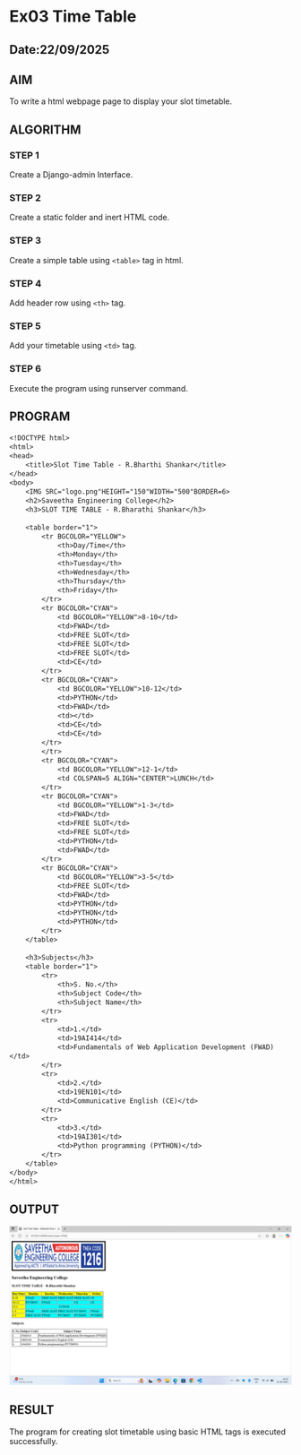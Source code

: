 # Ex03 Time Table
## Date:22/09/2025

## AIM
To write a html webpage page to display your slot timetable.

## ALGORITHM
### STEP 1
Create a Django-admin Interface.

### STEP 2
Create a static folder and inert HTML code.

### STEP 3
Create a simple table using ```<table>``` tag in html.

### STEP 4
Add header row using ```<th>``` tag.

### STEP 5
Add your timetable using ```<td>``` tag.

### STEP 6
Execute the program using runserver command.

## PROGRAM
~~~
<!DOCTYPE html>
<html>
<head>
    <title>Slot Time Table - R.Bharthi Shankar</title>
</head>
<body>
    <IMG SRC="logo.png"HEIGHT="150"WIDTH="500"BORDER=6>
    <h2>Saveetha Engineering College</h2>
    <h3>SLOT TIME TABLE - R.Bharathi Shankar</h3>

    <table border="1">
        <tr BGCOLOR="YELLOW">
            <th>Day/Time</th>
            <th>Monday</th>
            <th>Tuesday</th>
            <th>Wednesday</th>
            <th>Thursday</th>
            <th>Friday</th>
        </tr>
        <tr BGCOLOR="CYAN">
            <td BGCOLOR="YELLOW">8-10</td>
            <td>FWAD</td>
            <td>FREE SLOT</td>
            <td>FREE SLOT</td>
            <td>FREE SLOT</td>
            <td>CE</td>
        </tr>
        <tr BGCOLOR="CYAN">
            <td BGCOLOR="YELLOW">10-12</td>
            <td>PYTHON</td>
            <td>FWAD</td>
            <td></td>
            <td>CE</td>
            <td>CE</td>
        </tr>
        </tr>
        <tr BGCOLOR="CYAN">
            <td BGCOLOR="YELLOW">12-1</td>
            <td COLSPAN=5 ALIGN="CENTER">LUNCH</td>
        </tr>
        <tr BGCOLOR="CYAN">
            <td BGCOLOR="YELLOW">1-3</td>
            <td>FWAD</td>
            <td>FREE SLOT</td>
            <td>FREE SLOT</td>
            <td>PYTHON</td>
            <td>FWAD</td>
        </tr>
        <tr BGCOLOR="CYAN">
            <td BGCOLOR="YELLOW">3-5</td>
            <td>FREE SLOT</td>
            <td>FWAD</td>
            <td>PYTHON</td>
            <td>PYTHON</td>
            <td>PYTHON</td>
        </tr>
    </table>

    <h3>Subjects</h3>
    <table border="1">
        <tr>
            <th>S. No.</th>
            <th>Subject Code</th>
            <th>Subject Name</th>
        </tr>
        <tr>
            <td>1.</td>
            <td>19AI414</td>
            <td>Fundamentals of Web Application Development (FWAD)</td>
        </tr>
        <tr>
            <td>2.</td>
            <td>19EN101</td>
            <td>Communicative English (CE)</td>
        </tr>
        <tr>
            <td>3.</td>
            <td>19AI301</td>
            <td>Python programming (PYTHON)</td>
        </tr>
    </table>
</body>
</html>
~~~

## OUTPUT

![alt text](<Screenshot 2025-09-22 141543.png>)

## RESULT
The program for creating slot timetable using basic HTML tags is executed successfully.
